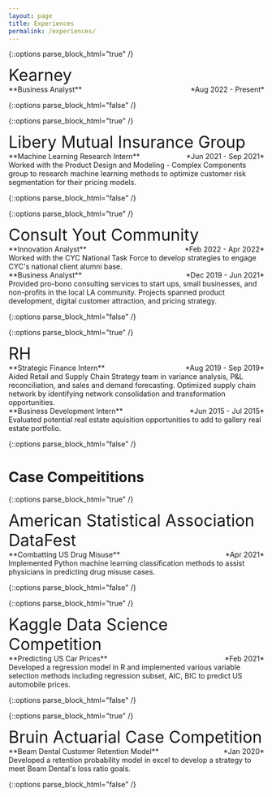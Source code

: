 ```yaml
---
layout: page
title: Experiences
permalink: /experiences/
---
```


<!-- Kearney -->
{::options parse_block_html="true" /}
<div class="button1" onclick="window.location.href='https://kearney.com';">
<p>
<font size="6">Kearney</font><br>
**Business Analyst**
    <span style="float:right;">
        *Aug 2022 - Present*
    </span><br>
</p>
</div>
{::options parse_block_html="false" /}

<!-- Liberty Mutual -->
{::options parse_block_html="true" /}
<div class="button1" onclick="window.location.href='https://jobs.libertymutualgroup.com/careers/digital-technology/data-science/';">
<p>
<font size="6">Libery Mutual Insurance Group</font><br>
**Machine Learning Research Intern**
    <span style="float:right;">
        *Jun 2021 - Sep 2021*
    </span><br>
    Worked with the Product Design and Modeling - Complex Components group to research machine learning methods to optimize customer risk segmentation for their pricing models.<br>
</p>
</div>
{::options parse_block_html="false" /}

<!-- CYC -->
{::options parse_block_html="true" /}
<div class="button1" onclick="window.location.href='https://consultyourcommunity.org/';">
<p>
<font size="6">Consult Yout Community</font><br>
**Innovation Analyst**
    <span style="float:right;">
        *Feb 2022 - Apr 2022*
    </span><br>
    Worked with the CYC National Task Force to develop strategies to engage CYC's national client alumni base.<br>
**Business Analyst**
    <span style="float:right;">
        *Dec 2019 - Jun 2021*
    </span><br>
    Provided pro-bono consulting services to start ups, small businesses, and non-profits in the local LA community. Projects spanned product development, digital customer attraction, and pricing strategy.<br>
</p>
</div>
{::options parse_block_html="false" /}

<!-- RH -->
{::options parse_block_html="true" /}
<div class="button1" onclick="window.location.href='https://rh.com/';">
<p>
<font size="6">RH</font><br>
**Strategic Finance Intern** 
    <span style="float:right;">
        *Aug 2019 - Sep 2019*
    </span><br>
    Aided Retail and Supply Chain Strategy team in variance analysis, P&L reconciliation, and sales and demand forecasting. Optimized supply chain network by identifying network consolidation and transformation opportunities.<br>
**Business Development Intern**
    <span style="float:right;">
        *Jun 2015 - Jul 2015*
    </span><br>
    Evaluated potential real estate aquisition opportunities to add to gallery real estate portfolio.<br>
</p>
</div>
{::options parse_block_html="false" /}


# Case Compeititions

<!-- DataFest -->
{::options parse_block_html="true" /}
<div class="button2" onclick="window.location.href='https://renzotw.github.io/projects/project-8/';">
<p>
<font size="6">American Statistical Association DataFest</font><br>
**Combatting US Drug Misuse**
    <span style="float:right;">
        *Apr 2021*
    </span><br>
    Implemented Python machine learning classification methods to assist physicians in predicting drug misuse cases.<br>
</p>
</div>
{::options parse_block_html="false" /}

<!-- Predicting Car Prices -->
{::options parse_block_html="true" /}
<div class="button2" onclick="window.location.href='https://renzotw.github.io/projects/project-7/';">
<p>
<font size="6">Kaggle Data Science Competition</font><br>
**Predicting US Car Prices**
    <span style="float:right;">
        *Feb 2021*
    </span><br>
    Developed a regression model in R and implemented various variable selection methods including regression subset, AIC, BIC to predict US automobile prices.<br>
</p>
</div>
{::options parse_block_html="false" /}

<!-- Actuarial case comp -->
{::options parse_block_html="true" /}
<div class="button2">
<p>
<font size="6">Bruin Actuarial Case Competition</font><br>
**Beam Dental Customer Retention Model**
    <span style="float:right;">
        *Jan 2020*
    </span><br>
    Developed a retention probability model in excel to develop a strategy to meet Beam Dental's loss ratio goals.<br>
</p>
</div>
{::options parse_block_html="false" /}


